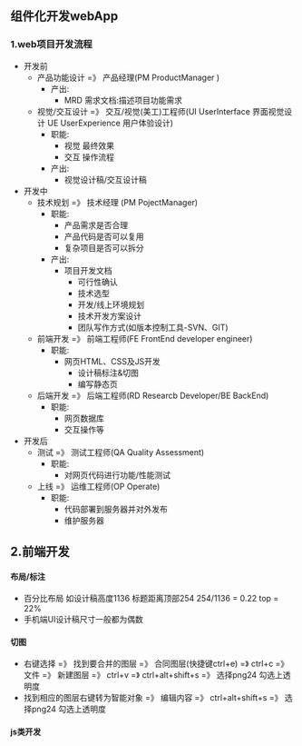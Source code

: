 ## 组件化开发webApp

### 1.web项目开发流程

+ 开发前
  + 产品功能设计  =》 产品经理(PM ProductManager )
    + 产出:
      + MRD 需求文档:描述项目功能需求
  + 视觉/交互设计 =》 交互/视觉(美工)工程师(UI UserInterface 界面视觉设计 UE UserExperience  用户体验设计)
    + 职能:
      + 视觉 最终效果
      + 交互 操作流程
    + 产出:
      + 视觉设计稿/交互设计稿
+ 开发中
  + 技术规划 =》 技术经理 (PM PojectManager)
    + 职能:
      + 产品需求是否合理
      + 产品代码是否可以复用
      + 复杂项目是否可以拆分
    + 产出:
      + 项目开发文档
        + 可行性确认
        + 技术选型
        + 开发/线上环境规划
        + 技术开发方案设计
        + 团队写作方式(如版本控制工具-SVN、GIT)
  + 前端开发 =》 前端工程师(FE FrontEnd developer engineer)
    + 职能:
      + 网页HTML、CSS及JS开发
        + 设计稿标注&切图
        + 编写静态页
  + 后端开发 =》 后端工程师(RD Researcb Developer/BE BackEnd)
    + 职能:
      + 网页数据库
      + 交互操作等
+ 开发后
  + 测试 =》 测试工程师(QA Quality Assessment)
    + 职能:
      + 对网页代码进行功能/性能测试
  + 上线 =》 运维工程师(OP Operate)
    + 职能:
      + 代码部署到服务器并对外发布
      + 维护服务器

## 2.前端开发

#### 布局/标注

+ 百分比布局 如设计稿高度1136  标题距离顶部254 254/1136 = 0.22  top = 22%
+ 手机端UI设计稿尺寸一般都为偶数

#### 切图

+ 右键选择  =》 找到要合并的图层  =》 合同图层(快捷键ctrl+e)  =》  ctrl+c   =》 文件  =》 新建图层  =》 ctrl+v =》 ctrl+alt+shift+s  =》 选择png24 勾选上透明度
+ 找到相应的图层右键转为智能对象 =》 编辑内容 =》 ctrl+alt+shift+s  =》 选择png24 勾选上透明度

#### js类开发



